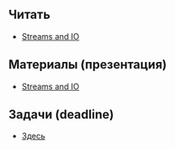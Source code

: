 ## Читать
- [Streams and IO](https://github.com/EPM-RD-NETLAB/.NET-Framework-modules/tree/master/M13.%20Streams%20and%20IO)

## Материалы (презентация)
- [Streams and IO](https://github.com/EPM-RD-NETLAB/.NET-Framework-modules/tree/master/M13.%20Streams%20and%20IO)

## Задачи (deadline)
- [Здесь](https://github.com/EPM-RD-NETLAB/.NET-Framework-modules/tree/master/M13.%20Streams%20and%20IO)
